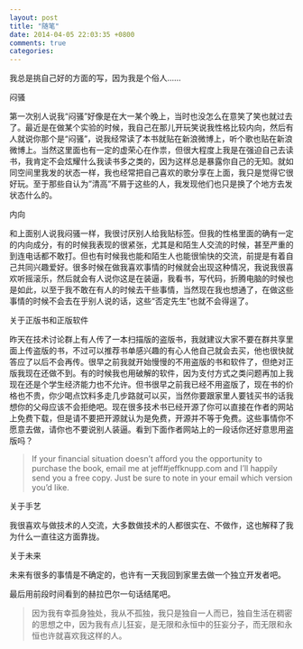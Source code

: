 ```yaml
---
layout: post
title: "随笔"
date: 2014-04-05 22:03:35 +0800
comments: true
categories: 
---
```

我总是挑自己好的方面的写，因为我是个俗人……

闷骚

第一次别人说我“闷骚”好像是在大一某个晚上，当时也没怎么在意笑了笑也就过去了。最近是在做某个实验的时候，我自己在那儿开玩笑说我性格比较内向，然后有人就说你那个是“闷骚”，说我经常读了本书就贴在新浪微博上，听个歌也贴在新浪微博上。当然这里面也有一定的虚荣心在作祟，但很大程度上我是在强迫自己去读书，我肯定不会炫耀什么我读书多之类的，因为这样总是暴露你自己的无知。就如同空间里我发的状态一样，我也经常把自己喜欢的歌分享在上面，我只是觉得它很好玩。至于那些自认为”清高”不屑于这些的人，我发现他们也只是换了个地方去发状态什么的。

内向

和上面别人说我闷骚一样，我很讨厌别人给我贴标签。但我的性格里面的确有一定的内向成分，有的时候我表现的很紧张，尤其是和陌生人交流的时候，甚至严重的到连电话都不敢打。但也有时候我也能和陌生人也能很愉快的交流，前提是有着自己共同兴趣爱好。很多时候在做我喜欢事情的时候就会出现这种情况，我说我很喜欢听摇滚乐，然后就会有人说你这是在装逼，我看书，写代码，折腾电脑的时候也是如此，以至于我不敢在有人的时候去干些事情，当然现在我也想通了，在做这些事情的时候不会去在乎别人说的话，这些“否定先生”也就不会得逞了。

关于正版书和正版软件

昨天在技术讨论群上有人传了一本扫描版的盗版书，我就建议大家不要在群共享里面上传盗版的书，不过可以推荐书单感兴趣的有心人他自己就会去买，他也很快就答应了以后不会再传。很早之前我就开始慢慢的不用盗版的书和软件了，但绝对正版我现在还做不到。有的时候我也用破解的软件，因为支付方式之类问题再加上我现在还是个学生经济能力也不允许。但书很早之前我已经不用盗版了，现在书的价格也不贵，你少喝点饮料多走几步路就可以买，当然你要跟家里人要钱买书的话我想你的父母应该不会拒绝吧。现在很多技术书已经开源了你可以直接在作者的网站上免费下载，但是请不要把开源就认为是免费，开源并不等于免费。这些事情你不愿意去做，请你也不要说别人装逼。看到下面作者网站上的一段话你还好意思用盗版吗？

> If your financial situation doesn’t afford you the opportunity to purchase the book, email me at jeff#jeffknupp.com and I’ll happily send you a free copy. Just be sure to note in your email which version you’d like.

关于手艺

我很喜欢与做技术的人交流，大多数做技术的人都很实在、不做作，这也解释了我为什么一直往这方面靠拢。

关于未来

未来有很多的事情是不确定的，也许有一天我回到家里去做一个独立开发者吧。

最后用前段时间看到的赫拉巴尔一句话结尾吧。

> 因为我有幸孤身独处，我从不孤独，我只是独自一人而已，独自生活在稠密的思想之中，因为我有点儿狂妄，是无限和永恒中的狂妄分子，而无限和永恒也许就喜欢我这样的人。
